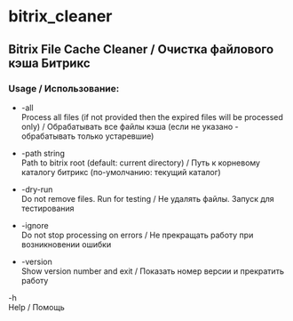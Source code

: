 # bitrix_cleaner

## Bitrix File Cache Cleaner / Очистка файлового кэша Битрикс

### Usage / Использование:

- -all  
  Process all files (if not provided then the expired files will be processed only) / Обрабатывать все файлы кэша (если
  не указано - обрабатывать только устаревшие)

- -path string   
  Path to bitrix root (default: current directory) / Путь к корневому каталогу битрикс (по-умолчанию: текущий каталог)

- -dry-run   
  Do not remove files. Run for testing / Не удалять файлы. Запуск для тестирования

- -ignore  
  Do not stop processing on errors / Не прекращать работу при возникновении ошибки

- -version  
  Show version number and exit / Показать номер версии и прекратить работу

-h   
Help / Помощь
      
